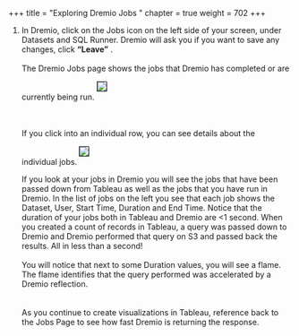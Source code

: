 +++
title = "Exploring Dremio Jobs "
chapter = true
weight = 702
+++

<div style="text-align: left">
   <ol>
<li>
In Dremio, click on the Jobs icon  on the left side of your screen, under Datasets and SQL Runner.  Dremio will ask you if you want to save any changes, click <b>“Leave”</b> . 

</li>



<br/>
The Dremio Jobs page shows the jobs that Dremio has completed or are currently being run.
<img src="../../images/newdremio43.png" style="margin:15px 0px; border:1px solid black"/>

<br/><br/>
If you click into an individual row, you can see details about the individual jobs. 
<img src="../../images/newdremio44.png" style="margin:15px 0px; border:1px solid black"/>

If you look at your jobs in Dremio you will see the jobs that have been passed down from Tableau as well as the jobs that you have run in Dremio.  In the list of jobs on the left you see that each job shows the Dataset, User, Start Time, Duration and End Time.  Notice that the duration of your jobs both in Tableau and Dremio are <1 second.  When you created a count of records in Tableau, a query was passed down to Dremio and Dremio performed that query on S3 and passed back the results.  All in less than a second!
<br/><br/>
You will notice that next to some Duration values, you will see a flame.  The flame identifies that the query performed was accelerated by a Dremio reflection.  
<br/><br/>
As you continue to create visualizations in Tableau, reference back to the Jobs Page to see how fast Dremio is returning the response.  

 </ol>
</div>
